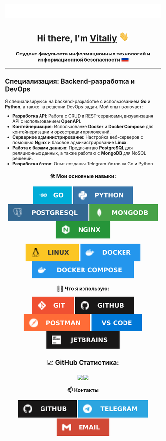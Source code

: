 <img src="assets/te4gh0st.svg" alt="Typing SVG"/>

<h1 align="center">Hi there, I'm <a href="https://te4gh0st.ru" target="_blank">Vitaliy</a> 
<img src="assets/Hi.gif" height="32"/></h1>
<h3 align="center">Студент факультета информационных технологий и информационной безопасности <img src="assets/Flag_of_Russia.svg" height="16"/></h3>


---

## Специализация: Backend-разработка и DevOps

Я специализируюсь на backend-разработке с использованием **Go** и **Python**, а также на решении DevOps-задач. Мой опыт
включает:

- **Разработка API**: Работа с CRUD и REST-сервисами, визуализация API с использованием **OpenAPI**.
- **Контейнеризация**: Использование **Docker** и **Docker Compose** для контейнеризации и оркестрации приложений.
- **Серверное администрирование**: Настройка веб-серверов с помощью **Nginx** и базовое администрирование **Linux**.
- **Работа с базами данных**: Предпочитаю **PostgreSQL** для реляционных данных, а также работаю с **MongoDB** для NoSQL
  решений.
- **Разработка ботов**: Опыт создания Telegram-ботов на Go и Python.

<div align="center">
  <h3>🛠 Мои основные навыки:</h3>
    <img align="center" src="assets/Go-00ADD8.svg" />
    <img align="center" src="assets/Python-3776AB.svg" />
    <img align="center" src="assets/PostgreSQL-336791.svg" />
    <img align="center" src="assets/MongoDB-47A248.svg" />
    <img align="center" src="assets/Nginx-269539.svg" />
</div>
<br>
<div align="center">
    <img align="center" src="assets/Linux-FCC624.svg" />
    <img align="center" src="assets/Docker-2496ED.svg" />
    <img align="center" src="assets/Docker-Compose-2496ED.svg" />
</div>

<div align="center">
    <h3>🧑‍💻 Что я использую:</h3>
    <img align="center" src="assets/Git-F05032.svg" />
    <img align="center" src="assets/GitHub-181717.svg" />
    <img align="center" src="assets/Postman-FF6C37.svg" />
    <img align="center" src="assets/VS-Code-0078d7.svg" />
    <img align="center" src="assets/jetbrains-181717.svg" />
</div>

<div align="center">
  <h2>📈 GitHub Статистика:</h2>
  <span>
    <img height=180 align="center" src="https://github-readme-stats.vercel.app/api?username=te4gh0st&locale=ru&show_icons=true&theme=transparent&border_radius=7" />
  </span>
  <span>
    <img height=180 align="center" src="https://github-readme-stats.vercel.app/api/top-langs/?username=te4gh0st&locale=ru&show_icons=true&theme=transparent&border_radius=7&layout=compact&card_width=400" />
  </span>
</div>

<div align="center">
  <h3>📫 Контакты</h3>
  <a href="https://github.com/te4gh0st" target="_blank" style="text-decoration:none;">
    <img src="assets/GitHub-181717.svg" alt="GitHub" /></a>
  <a href="https://t.me/te4gh0st" target="_blank" style="text-decoration:none;">
    <img src="assets/Telegram-2CA5E0.svg" alt="Telegram" /></a>
  <a href="mailto:vitaliy@te4gh0st.ru" target="_blank" style="text-decoration:none;">
    <img src="assets/Email-D14836.svg" alt="Email" /></a>
</div>

